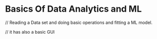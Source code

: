# Basics Of Data Analytics and ML
 // Reading a Data set and doing basic operations and fitting a ML model.
 <!-- Conclusion : This model can guess the Adani stock price if modi wins the election or in normal day. -->
// it has also a basic GUI
<!-- its pretty much accurate -->